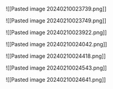 ![[Pasted image 20240210023739.png]]

![[Pasted image 20240210023749.png]]

![[Pasted image 20240210023922.png]]

![[Pasted image 20240210024042.png]]

![[Pasted image 20240210024418.png]]

![[Pasted image 20240210024543.png]]

![[Pasted image 20240210024641.png]]

